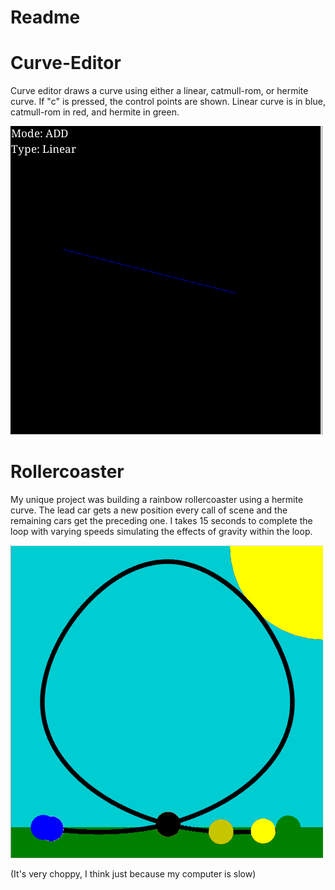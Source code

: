 # Readme

# Curve-Editor

Curve editor draws a curve using either a linear, catmull-rom, or hermite curve. If "c" is pressed, the control points are shown. Linear curve is in blue, catmull-rom in red, and hermite in green.

![](/assignments/a1-hello/Images/editor.gif)

# Rollercoaster

My unique project was building a rainbow rollercoaster using a hermite curve. The lead car gets a new position every call of scene and the remaining cars get the preceding one. I takes 15 seconds to complete the loop with varying speeds simulating the effects of gravity within the loop.

![](/assignments/a1-hello/Images/rollercoaster.gif)

(It's very choppy, I think just because my computer is slow)
